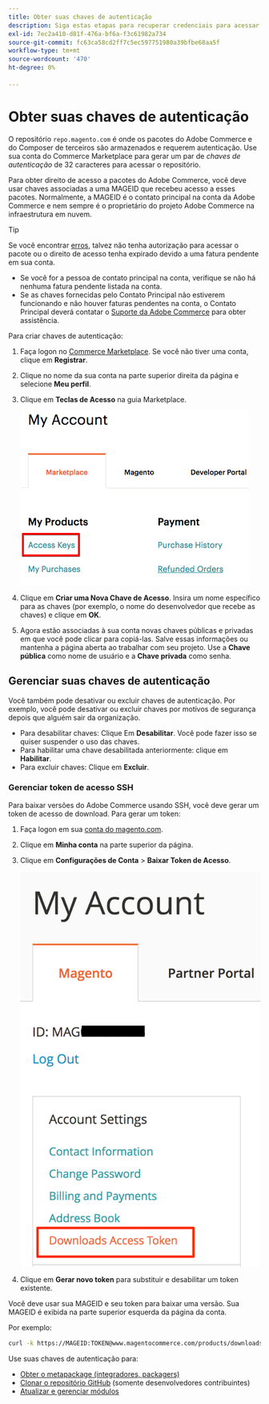 ```yaml
---
title: Obter suas chaves de autenticação
description: Siga estas etapas para recuperar credenciais para acessar os pacotes do Adobe Commerce Composer em repo.magento.com.
exl-id: 7ec2a410-d81f-476a-bf6a-f3c61982a734
source-git-commit: fc63ca58cd2ff7c5ec597751980a39bfbe68aa5f
workflow-type: tm+mt
source-wordcount: '470'
ht-degree: 0%

---
```


# Obter suas chaves de autenticação

O repositório `repo.magento.com` é onde os pacotes do Adobe Commerce e do Composer de terceiros são armazenados e requerem autenticação. Use sua conta do Commerce Marketplace para gerar um par de *chaves de autenticação* de 32 caracteres para acessar o repositório.

Para obter direito de acesso a pacotes do Adobe Commerce, você deve usar chaves associadas a uma MAGEID que recebeu acesso a esses pacotes. Normalmente, a MAGEID é o contato principal na conta da Adobe Commerce e nem sempre é o proprietário do projeto Adobe Commerce na infraestrutura em nuvem.

>[!TIP]
>
>Se você encontrar [erros](https://experienceleague.adobe.com/docs/commerce-knowledge-base/kb/troubleshooting/deployment/magento-commerce-cloud-repo-could-not-be-accessed-403-forbidden-or-404-not-found-error-when-deploying.html?lang=pt-BR), talvez não tenha autorização para acessar o pacote ou o direito de acesso tenha expirado devido a uma fatura pendente em sua conta.
>
>* Se você for a pessoa de contato principal na conta, verifique se não há nenhuma fatura pendente listada na conta.
>* Se as chaves fornecidas pelo Contato Principal não estiverem funcionando e não houver faturas pendentes na conta, o Contato Principal deverá contatar o [Suporte da Adobe Commerce](https://experienceleague.adobe.com/docs/commerce-knowledge-base/kb/help-center-guide/magento-help-center-user-guide.html?lang=pt-BR#submit-ticket) para obter assistência.

Para criar chaves de autenticação:

1. Faça logon no [Commerce Marketplace](https://commercemarketplace.adobe.com/). Se você não tiver uma conta, clique em **Registrar**.

1. Clique no nome da sua conta na parte superior direita da página e selecione **Meu perfil**.

1. Clique em **Teclas de Acesso** na guia Marketplace.

   ![Obtenha suas chaves de acesso seguras no Commerce Marketplace](../../assets/installation/cloud_access-key.png)

1. Clique em **Criar uma Nova Chave de Acesso**. Insira um nome específico para as chaves (por exemplo, o nome do desenvolvedor que recebe as chaves) e clique em **OK**.

1. Agora estão associadas à sua conta novas chaves públicas e privadas em que você pode clicar para copiá-las. Salve essas informações ou mantenha a página aberta ao trabalhar com seu projeto. Use a **Chave pública** como nome de usuário e a **Chave privada** como senha.

## Gerenciar suas chaves de autenticação

Você também pode desativar ou excluir chaves de autenticação. Por exemplo, você pode desativar ou excluir chaves por motivos de segurança depois que alguém sair da organização.

* Para desabilitar chaves: Clique Em **Desabilitar**. Você pode fazer isso se quiser suspender o uso das chaves.
* Para habilitar uma chave desabilitada anteriormente: clique em **Habilitar**.
* Para excluir chaves: Clique em **Excluir**.

### Gerenciar token de acesso SSH

Para baixar versões do Adobe Commerce usando SSH, você deve gerar um token de acesso de download. Para gerar um token:

1. Faça logon em sua [conta do magento.com](https://account.magento.com/customer/account/login).
1. Clique em **Minha conta** na parte superior da página.
1. Clique em **Configurações de Conta** > **Baixar Token de Acesso**.

   ![Acessar suas chaves](../../assets/installation/connect_keys1.png)

1. Clique em **Gerar novo token** para substituir e desabilitar um token existente.

Você deve usar sua MAGEID e seu token para baixar uma versão. Sua MAGEID é exibida na parte superior esquerda da página da conta.

Por exemplo:

```bash
curl -k https://MAGEID:TOKEN@www.magentocommerce.com/products/downloads/info/help
```

Use suas chaves de autenticação para:

* [Obter o metapackage (integradores, packagers)](../composer.md)
* [Clonar o repositório GitHub](https://developer.adobe.com/commerce/contributor/guides/install/clone-repository/) (somente desenvolvedores contribuintes)
* [Atualizar e gerenciar módulos](../../upgrade/modules/upgrade.md)
